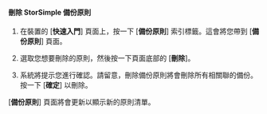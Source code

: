 
#### 刪除 StorSimple 備份原則

1. 在裝置的 [**快速入門**] 頁面上，按一下 [**備份原則**] 索引標籤。這會將您帶到 [**備份原則**] 頁面。

2. 選取您想要刪除的原則，然後按一下頁面底部的 [**刪除**]。

3. 系統將提示您進行確認。請留意，刪除備份原則將會刪除所有相關聯的備份。按一下 [**確定**] 以刪除。

[**備份原則**] 頁面將會更新以顯示新的原則清單。
 

<!---HONumber=July15_HO4-->